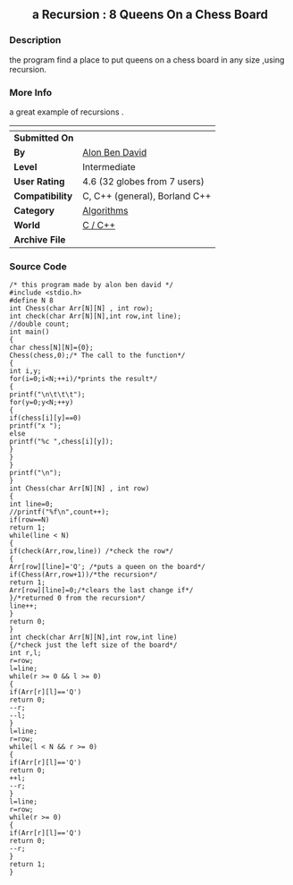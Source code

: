 ﻿<div align="center">

## a Recursion : 8 Queens On a Chess Board


</div>

### Description

the program find a place to put queens on a chess board in any size ,using recursion.
 
### More Info
 
a great example of recursions .


<span>             |<span>
---                |---
**Submitted On**   |
**By**             |[Alon Ben David](https://github.com/Planet-Source-Code/PSCIndex/blob/master/ByAuthor/alon-ben-david.md)
**Level**          |Intermediate
**User Rating**    |4.6 (32 globes from 7 users)
**Compatibility**  |C, C\+\+ \(general\), Borland C\+\+
**Category**       |[Algorithms](https://github.com/Planet-Source-Code/PSCIndex/blob/master/ByCategory/algorithms__3-29.md)
**World**          |[C / C\+\+](https://github.com/Planet-Source-Code/PSCIndex/blob/master/ByWorld/c-c.md)
**Archive File**   |[](https://github.com/Planet-Source-Code/alon-ben-david-a-recursion-8-queens-on-a-chess-board__3-2592/archive/master.zip)





### Source Code

```
/* this program made by alon ben david */
#include <stdio.h>
#define N 8
int Chess(char Arr[N][N] , int row);
int check(char Arr[N][N],int row,int line);
//double count;
int main()
{
char chess[N][N]={0};
Chess(chess,0);/* The call to the function*/
{
int i,y;
for(i=0;i<N;++i)/*prints the result*/
{
printf("\n\t\t\t");
for(y=0;y<N;++y)
{
if(chess[i][y]==0)
printf("x ");
else
printf("%c ",chess[i][y]);
}
}
}
printf("\n");
}
int Chess(char Arr[N][N] , int row)
{
int line=0;
//printf("%f\n",count++);
if(row==N)
return 1;
while(line < N)
{
if(check(Arr,row,line)) /*check the row*/
{
Arr[row][line]='Q'; /*puts a queen on the board*/
if(Chess(Arr,row+1))/*the recursion*/
return 1;
Arr[row][line]=0;/*clears the last change if*/
}/*returned 0 from the recursion*/
line++;
}
return 0;
}
int check(char Arr[N][N],int row,int line)
{/*check just the left size of the board*/
int r,l;
r=row;
l=line;
while(r >= 0 && l >= 0)
{
if(Arr[r][l]=='Q')
return 0;
--r;
--l;
}
l=line;
r=row;
while(l < N && r >= 0)
{
if(Arr[r][l]=='Q')
return 0;
++l;
--r;
}
l=line;
r=row;
while(r >= 0)
{
if(Arr[r][l]=='Q')
return 0;
--r;
}
return 1;
}
```


